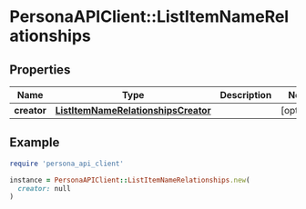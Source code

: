 # PersonaAPIClient::ListItemNameRelationships

## Properties

| Name | Type | Description | Notes |
| ---- | ---- | ----------- | ----- |
| **creator** | [**ListItemNameRelationshipsCreator**](ListItemNameRelationshipsCreator.md) |  | [optional] |

## Example

```ruby
require 'persona_api_client'

instance = PersonaAPIClient::ListItemNameRelationships.new(
  creator: null
)
```

